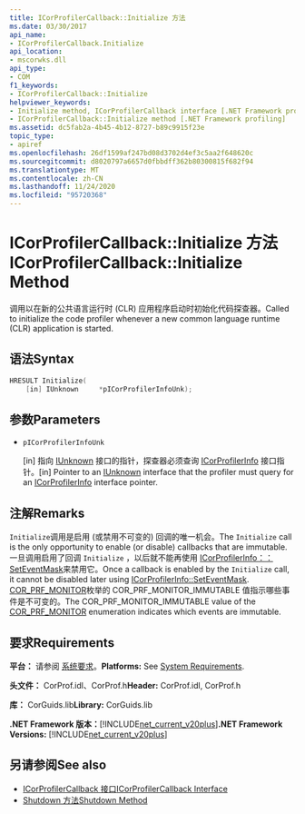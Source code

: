 ```yaml
---
title: ICorProfilerCallback::Initialize 方法
ms.date: 03/30/2017
api_name:
- ICorProfilerCallback.Initialize
api_location:
- mscorwks.dll
api_type:
- COM
f1_keywords:
- ICorProfilerCallback::Initialize
helpviewer_keywords:
- Initialize method, ICorProfilerCallback interface [.NET Framework profiling]
- ICorProfilerCallback::Initialize method [.NET Framework profiling]
ms.assetid: dc5fab2a-4b45-4b12-8727-b89c9915f23e
topic_type:
- apiref
ms.openlocfilehash: 26df1599af247bd08d3702d4ef3c5aa2f648620c
ms.sourcegitcommit: d8020797a6657d0fbbdff362b80300815f682f94
ms.translationtype: MT
ms.contentlocale: zh-CN
ms.lasthandoff: 11/24/2020
ms.locfileid: "95720368"
---
```

# <a name="icorprofilercallbackinitialize-method"></a><span data-ttu-id="b49b2-102">ICorProfilerCallback::Initialize 方法</span><span class="sxs-lookup"><span data-stu-id="b49b2-102">ICorProfilerCallback::Initialize Method</span></span>

<span data-ttu-id="b49b2-103">调用以在新的公共语言运行时 (CLR) 应用程序启动时初始化代码探查器。</span><span class="sxs-lookup"><span data-stu-id="b49b2-103">Called to initialize the code profiler whenever a new common language runtime (CLR) application is started.</span></span>  
  
## <a name="syntax"></a><span data-ttu-id="b49b2-104">语法</span><span class="sxs-lookup"><span data-stu-id="b49b2-104">Syntax</span></span>  
  
```cpp  
HRESULT Initialize(  
    [in] IUnknown     *pICorProfilerInfoUnk);  
```  
  
## <a name="parameters"></a><span data-ttu-id="b49b2-105">参数</span><span class="sxs-lookup"><span data-stu-id="b49b2-105">Parameters</span></span>

- `pICorProfilerInfoUnk`

  <span data-ttu-id="b49b2-106">\[in] 指向 [IUnknown](/cpp/atl/iunknown) 接口的指针，探查器必须查询 [ICorProfilerInfo](icorprofilerinfo-interface.md) 接口指针。</span><span class="sxs-lookup"><span data-stu-id="b49b2-106">\[in] Pointer to an [IUnknown](/cpp/atl/iunknown) interface that the profiler must query for an [ICorProfilerInfo](icorprofilerinfo-interface.md) interface pointer.</span></span>  

## <a name="remarks"></a><span data-ttu-id="b49b2-107">注解</span><span class="sxs-lookup"><span data-stu-id="b49b2-107">Remarks</span></span>  

 <span data-ttu-id="b49b2-108">`Initialize`调用是启用 (或禁用不可变的) 回调的唯一机会。</span><span class="sxs-lookup"><span data-stu-id="b49b2-108">The `Initialize` call is the only opportunity to enable (or disable) callbacks that are immutable.</span></span> <span data-ttu-id="b49b2-109">一旦调用启用了回调 `Initialize` ，以后就不能再使用 [ICorProfilerInfo：： SetEventMask](icorprofilerinfo-seteventmask-method.md)来禁用它。</span><span class="sxs-lookup"><span data-stu-id="b49b2-109">Once a callback is enabled by the `Initialize` call, it cannot be disabled later using [ICorProfilerInfo::SetEventMask](icorprofilerinfo-seteventmask-method.md).</span></span> <span data-ttu-id="b49b2-110">[COR_PRF_MONITOR](cor-prf-monitor-enumeration.md)枚举的 COR_PRF_MONITOR_IMMUTABLE 值指示哪些事件是不可变的。</span><span class="sxs-lookup"><span data-stu-id="b49b2-110">The COR_PRF_MONITOR_IMMUTABLE value of the [COR_PRF_MONITOR](cor-prf-monitor-enumeration.md) enumeration indicates which events are immutable.</span></span>  
  
## <a name="requirements"></a><span data-ttu-id="b49b2-111">要求</span><span class="sxs-lookup"><span data-stu-id="b49b2-111">Requirements</span></span>  

 <span data-ttu-id="b49b2-112">**平台：** 请参阅 [系统要求](../../get-started/system-requirements.md)。</span><span class="sxs-lookup"><span data-stu-id="b49b2-112">**Platforms:** See [System Requirements](../../get-started/system-requirements.md).</span></span>  
  
 <span data-ttu-id="b49b2-113">**头文件：** CorProf.idl、CorProf.h</span><span class="sxs-lookup"><span data-stu-id="b49b2-113">**Header:** CorProf.idl, CorProf.h</span></span>  
  
 <span data-ttu-id="b49b2-114">**库：** CorGuids.lib</span><span class="sxs-lookup"><span data-stu-id="b49b2-114">**Library:** CorGuids.lib</span></span>  
  
 <span data-ttu-id="b49b2-115">**.NET Framework 版本：**[!INCLUDE[net_current_v20plus](../../../../includes/net-current-v20plus-md.md)]</span><span class="sxs-lookup"><span data-stu-id="b49b2-115">**.NET Framework Versions:** [!INCLUDE[net_current_v20plus](../../../../includes/net-current-v20plus-md.md)]</span></span>  
  
## <a name="see-also"></a><span data-ttu-id="b49b2-116">另请参阅</span><span class="sxs-lookup"><span data-stu-id="b49b2-116">See also</span></span>

- [<span data-ttu-id="b49b2-117">ICorProfilerCallback 接口</span><span class="sxs-lookup"><span data-stu-id="b49b2-117">ICorProfilerCallback Interface</span></span>](icorprofilercallback-interface.md)
- [<span data-ttu-id="b49b2-118">Shutdown 方法</span><span class="sxs-lookup"><span data-stu-id="b49b2-118">Shutdown Method</span></span>](icorprofilercallback-shutdown-method.md)
